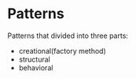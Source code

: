 # Patterns
Patterns that divided into three parts:
* creational(factory method)
* structural
* behavioral
